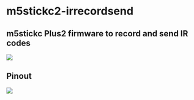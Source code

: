 # m5stickc2-irrecordsend
## m5stickc Plus2 firmware to record and send IR codes

![](/images/gui.jpg)


## Pinout 

![](/images/pinout.jpg)

